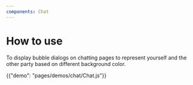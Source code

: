 ```yaml
---
components: Chat
---
```


# How to use

To display bubble dialogs on chatting pages to represent yourself and the other party based on different background color.


{{"demo": "pages/demos/chat/Chat.js"}}

